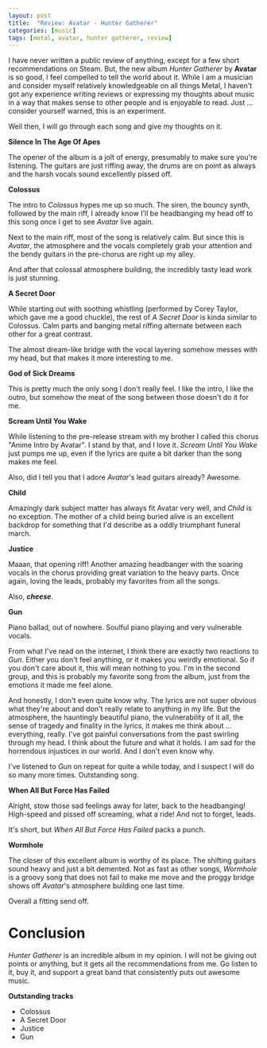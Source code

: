 ```yaml
---
layout: post
title:  "Review: Avatar - Hunter Gatherer"
categories: [music]
tags: [metal, avatar, hunter gatherer, review]
---
```


I have never written a public review of anything, except for a few short recommendations on Steam. But, the new album *Hunter Gatherer* by **Avatar** is so good, I feel compelled to tell the world about it. While I am a musician and consider myself relatively knowledgeable on all things Metal, I haven't got any experience writing reviews or expressing my thoughts about music in a way that makes sense to other people and is enjoyable to read. Just ... consider yourself warned, this is an experiment.

<!--more-->

Well then, I will go through each song and give my thoughts on it.

**Silence In The Age Of Apes**

The opener of the album is a jolt of energy, presumably to make sure you're listening. The guitars are just riffing away, the drums are on point as always and the harsh vocals sound excellently pissed off.

**Colossus**

The intro to *Colossus* hypes me up so much. The siren, the bouncy synth, followed by the main riff, I already know I'll be headbanging my head off to this song once I get to see *Avatar* live again.

Next to the main riff, most of the song is relatively calm. But since this is *Avatar*, the atmosphere and the vocals completely grab your attention and the bendy guitars in the pre-chorus are right up my alley.

And after that colossal atmosphere building, the incredibly tasty lead work is just stunning.

**A Secret Door**

While starting out with soothing whistling (performed by Corey Taylor, which gave me a good chuckle), the rest of *A Secret Door* is kinda similar to Colossus. Calm parts and banging metal riffing alternate between each other for a great contrast.

The almost dream-like bridge with the vocal layering somehow messes with my head, but that makes it more interesting to me.

**God of Sick Dreams**

This is pretty much the only song I don't really feel. I like the intro, I like the outro, but somehow the meat of the song between those doesn't do it for me.

**Scream Until You Wake**

While listening to the pre-release stream with my brother I called this chorus "Anime Intro by Avatar". I stand by that, and I love it. *Scream Until You Wake* just pumps me up, even if the lyrics are quite a bit darker than the song makes me feel.

Also, did I tell you that I adore *Avatar*'s lead guitars already? Awesome.

**Child**

Amazingly dark subject matter has always fit Avatar very well, and *Child* is no exception. The mother of a child being buried alive is an excellent backdrop for something that I'd describe as a oddly triumphant funeral march.

**Justice**

Maaan, that opening riff! Another amazing headbanger with the soaring vocals in the chorus providing great variation to the heavy parts. Once again, loving the leads, probably my favorites from all the songs.

Also, ***cheese***.

**Gun**

Piano ballad, out of nowhere. Soulful piano playing and very vulnerable vocals.

From what I've read on the internet, I think there are exactly two reactions to *Gun*. Either you don't feel anything, or it makes you weirdly emotional. So if you don't care about it, this will mean nothing to you. I'm in the second group, and this is probably my favorite song from the album, just from the emotions it made me feel alone. 

And honestly, I don't even quite know why. The lyrics are not super obvious what they're about and don't really relate to anything in my life. But the atmosphere, the hauntingly beautiful piano, the vulnerability of it all, the sense of tragedy and finality in the lyrics, it makes me think about ... everything, really. I've got painful conversations from the past swirling through my head. I think about the future and what it holds. I am sad for the horrendous injustices in our world. And I don't even know why.

I've listened to *Gun* on repeat for quite a while today, and I suspect I will do so many more times. Outstanding song.

**When All But Force Has Failed**

Alright, stow those sad feelings away for later, back to the headbanging! High-speed and pissed off screaming, what a ride! And not to forget, leads.

It's short, but *When All But Force Has Failed* packs a punch.

**Wormhole**

The closer of this excellent album is worthy of its place. The shifting guitars sound heavy and just a bit demented. Not as fast as other songs, *Wormhole* is a groovy song that does not fail to make me move and the proggy bridge shows off *Avatar*'s atmosphere building one last time.

Overall a fitting send off.

# Conclusion

*Hunter Gatherer* is an incredible album in my opinion. I will not be giving out points or anything, but it gets all the recommendations from me. Go listen to it, buy it, and support a great band that consistently puts out awesome music.

**Outstanding tracks**

* Colossus
* A Secret Door
* Justice
* Gun
